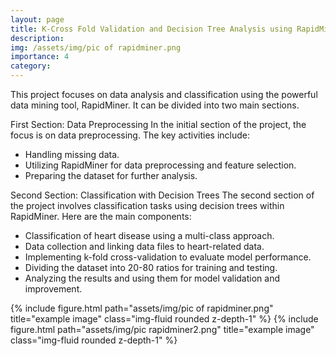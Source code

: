 ```yaml
---
layout: page
title: K-Cross Fold Validation and Decision Tree Analysis using RapidMiner
description: 
img: /assets/img/pic of rapidminer.png
importance: 4
category: 
---
```


This project focuses on data analysis and classification using the powerful data mining tool, RapidMiner. It can be divided into two main sections.

First Section: Data Preprocessing
In the initial section of the project, the focus is on data preprocessing. The key activities include:

- Handling missing data.
- Utilizing RapidMiner for data preprocessing and feature selection.
- Preparing the dataset for further analysis.

Second Section: Classification with Decision Trees
The second section of the project involves classification tasks using decision trees within RapidMiner. Here are the main components:

- Classification of heart disease using a multi-class approach.
- Data collection and linking data files to heart-related data.
- Implementing k-fold cross-validation to evaluate model performance.
- Dividing the dataset into 20-80 ratios for training and testing.
- Analyzing the results and using them for model validation and improvement.

{% include figure.html path="assets/img/pic of rapidminer.png" title="example image" class="img-fluid rounded z-depth-1" %}
{% include figure.html path="assets/img/pic rapidminer2.png" title="example image" class="img-fluid rounded z-depth-1" %}
